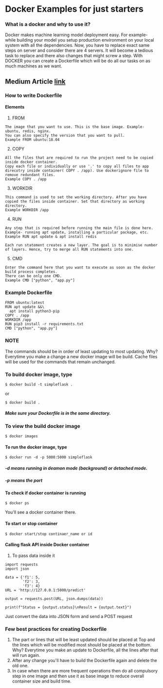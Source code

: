 # Docker Examples for just starters

### What is a docker and why to use it?
Docker makes machine learning model deployment easy. For example- while building your model you setup production environment on your local system with all the dependencies. Now, you have to replace exact same steps on server and consider there are 4 servers. It will become a tedious task to replace and there also changes that might screw a step. With DOCKER you can create a Dockerfile which will be do all our tasks on as much machines as we want.

## Medium Article [link](https://towardsdatascience.com/docker-made-easy-for-data-scientists-b32efbc23165)

### How to write Dockerfile
#### Elements
1. FROM
```
The image that you want to use. This is the base image. Example- ubuntu, redis, nginx.
You can also specify the version that you want to pull.
Example FROM ubuntu:18.04
```
2. COPY
```
All the files that are required to run the project need to be copied inside docker container.
Copy each file or individually or use '.' to copy all files to app direcotry inside container( COPY . /app). Use dockerignore file to remove redundant files.
Example COPY . /app
```
3. WORKDIR
```
This command is used to set the working directory. After you have copied the files inside container. Set that directory as working directory.
Example WORKDIR /app
```
4. RUN
```
Any step that is required before running the main file is done here. Example- running apt update, installing a particular package, etc.
Example RUN apt update & apt install redis

```
```
Each run statement creates a new layer. The goal is to minimise number of layers. Hence, try to merge all RUN statements into one.
```
5. CMD
```
Enter the command here that you want to execute as soon as the docker build process completes.
There can be only one CMD.
Example CMD ["python", "app.py"]
```
### Example Dockerfile
```
FROM ubuntu:latest
RUN apt update &&\
  apt install python3-pip
COPY . /app
WORKDIR /app
RUN pip3 install -r requirements.txt
CMD ["python", "app.py"]
```

### NOTE
The commands should be in order of least updating to most updating. Why? Everytime you make a change a new docker image will be build.
Cache files will be used for the commands that remain unchanged.

### To build docker image, type
```
$ docker build -t simpleflask .
```
or
```
$ docker build .
```
##### Make sure your Dockerfile is in the same directory.

### To view the build docker image
```
$ docker images
```

#### To run the docker image, type
```
$ docker run -d -p 5000:5000 simpleflask
```
##### -d means running in deamon mode (background) or detached mode.
##### -p means the port

#### To check if docker container is running
```
$ docker ps
```
You'll see a docker container there.

#### To start or stop container
```
$ docker start/stop continaer_name or id
```

#### Calling flask API inside Docker container
1. To pass data inside it
```
import requests
import json

data = {'f1': 5,
        'f2': 3,
        'f3': 4}
URL = 'http://127.0.0.1:5000/predict'

output = requests.post(URL, json.dumps(data))

print(f"Status = {output.status}\nResult = {output.text}")
```
Just convert the data into JSON form and send a POST request

### Few best practices for creating Dockerfile
1. The part or lines that will be least updated should be placed at Top and the lines which will be modified most should be placed at the bottom. Why? Everytime you make an update to Dockerfile, all the lines after that will run again.
2. After any change you'll have to build the Dockerfile again and delete the old one.
3. In case when there are more frequent operations then do all compulsory step in one image and then use it as base image to reduce overall container size and build time.
